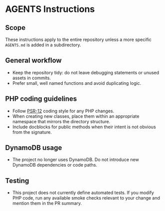# AGENTS Instructions

## Scope
These instructions apply to the entire repository unless a more specific `AGENTS.md` is added in a subdirectory.

## General workflow
- Keep the repository tidy: do not leave debugging statements or unused assets in commits.
- Prefer small, well named functions and avoid duplicating logic.

## PHP coding guidelines
- Follow [PSR-12](https://www.php-fig.org/psr/psr-12/) coding style for any PHP changes.
- When creating new classes, place them within an appropriate namespace that mirrors the directory structure.
- Include docblocks for public methods when their intent is not obvious from the signature.

## DynamoDB usage
- The project no longer uses DynamoDB. Do not introduce new DynamoDB dependencies or code paths.

## Testing
- This project does not currently define automated tests. If you modify PHP code, run any available smoke checks relevant to your change and mention them in the PR summary.
